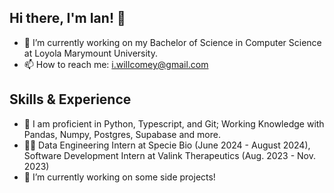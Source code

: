 ## Hi there, I'm Ian! 👋

- 🔭 I’m currently working on my Bachelor of Science in Computer Science at Loyola Marymount University. 
- 📫 How to reach me: i.willcomey@gmail.com

## Skills & Experience
* 💬 I am proficient in Python, Typescript, and Git; Working Knowledge with Pandas, Numpy, Postgres, Supabase and more.
* 👨‍💻 Data Engineering Intern at Specie Bio (June 2024 - August 2024), Software Development Intern at Valink Therapeutics (Aug. 2023 - Nov. 2023)
* 🔭 I’m currently working on some side projects!

<!--
**icomey8/icomey8** is a ✨ _special_ ✨ repository because its `README.md` (this file) appears on your GitHub profile.

Here are some ideas to get you started:

- 🔭 I’m currently working on ...
- 🌱 I’m currently learning ...
- 👯 I’m looking to collaborate on ...
- 🤔 I’m looking for help with ...
- 💬 Ask me about ...
- 📫 How to reach me: ...
- 😄 Pronouns: ...
- ⚡ Fun fact: ...
-->
